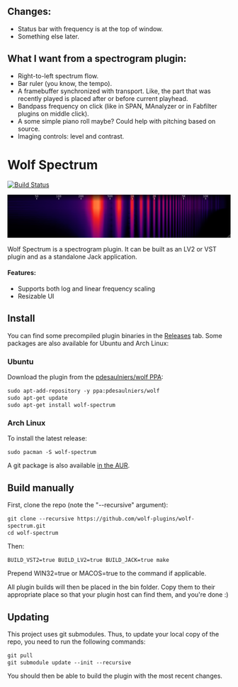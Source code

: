 ## Changes:
- Status bar with frequency is at the top of window.
- Something else later.

## What I want from a spectrogram plugin:
- Right-to-left spectrum flow.
- Bar ruler (you know, the tempo).
- A framebuffer synchronized with transport. Like, the part that was recently played is placed after or before current playhead.
- Bandpass frequency on click (like in SPAN, MAnalyzer or in Fabfilter plugins on middle click).
- A some simple piano roll maybe? Could help with pitching based on source.
- Imaging controls: level and contrast.

# Wolf Spectrum
[![Build Status](https://img.shields.io/github/workflow/status/wolf-plugins/wolf-spectrum/Wolf%20Spectrum%20CI.svg?logo=github)](https://github.com/wolf-plugins/wolf-spectrum/actions?query=workflow%3A%22Wolf+Spectrum+CI%22)

![Wolf Spectrum](https://raw.githubusercontent.com/wolf-plugins/wolf-spectrum/master/src/Screenshot.png)

Wolf Spectrum is a spectrogram plugin. It can be built as an LV2 or VST plugin and as a standalone Jack application.

#### Features:
* Supports both log and linear frequency scaling
* Resizable UI

## Install

You can find some precompiled plugin binaries in the [Releases](https://github.com/wolf-plugins/wolf-spectrum/releases) tab. Some packages are also available for Ubuntu and Arch Linux:

### Ubuntu
Download the plugin from the [pdesaulniers/wolf PPA](https://launchpad.net/~pdesaulniers/+archive/ubuntu/wolf):
```
sudo apt-add-repository -y ppa:pdesaulniers/wolf
sudo apt-get update
sudo apt-get install wolf-spectrum
```
### Arch Linux
To install the latest release:
```
sudo pacman -S wolf-spectrum
```
A git package is also available [in the AUR](https://aur.archlinux.org/packages/wolf-spectrum-git/). 

## Build manually

First, clone the repo (note the "--recursive" argument):

```
git clone --recursive https://github.com/wolf-plugins/wolf-spectrum.git
cd wolf-spectrum
```

Then:

```
BUILD_VST2=true BUILD_LV2=true BUILD_JACK=true make
```

Prepend WIN32=true or MACOS=true to the command if applicable.

All plugin builds will then be placed in the bin folder. Copy them to their appropriate place so that your plugin host can find them, and you're done :)

## Updating

This project uses git submodules. Thus, to update your local copy of the repo, you need to run the following commands:
```
git pull
git submodule update --init --recursive
```
You should then be able to build the plugin with the most recent changes.
